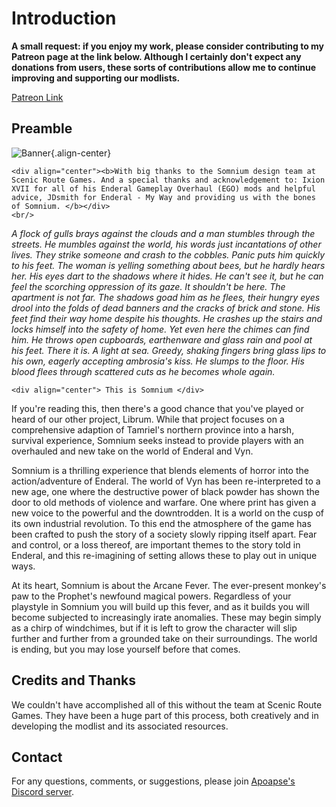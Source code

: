 # Introduction

**A small request: if you enjoy my work, please consider contributing to
my Patreon page at the link below. Although I certainly don\'t expect
any donations from users, these sorts of contributions allow me to
continue improving and supporting our modlists.**

[Patreon
Link](https://www.patreon.com/scenicroutegames?fan_landing=true)

## Preamble

![Banner](https://cdn.discordapp.com/attachments/819785065700655104/932776024398241802/Start_Screen.png){.align-center}

```{=html}
<div align="center"><b>With big thanks to the Somnium design team at Scenic Route Games. And a special thanks and acknowledgement to: Ixion XVII for all of his Enderal Gameplay Overhaul (EGO) mods and helpful advice, JDsmith for Enderal - My Way and providing us with the bones of Somnium. </b></div>
<br/>
```
*A flock of gulls brays against the clouds and a man stumbles through
the streets. He mumbles against the world, his words just incantations
of other lives. They strike someone and crash to the cobbles. Panic puts
him quickly to his feet. The woman is yelling something about bees, but
he hardly hears her. His eyes dart to the shadows where it hides. He
can\'t see it, but he can feel the scorching oppression of its gaze. It
shouldn\'t be here. The apartment is not far. The shadows goad him as he
flees, their hungry eyes drool into the folds of dead banners and the
cracks of brick and stone. His feet find their way home despite his
thoughts. He crashes up the stairs and locks himself into the safety of
home. Yet even here the chimes can find him. He throws open cupboards,
earthenware and glass rain and pool at his feet. There it is. A light at
sea. Greedy, shaking fingers bring glass lips to his own, eagerly
accepting ambrosia\'s kiss. He slumps to the floor. His blood flees
through scattered cuts as he becomes whole again.*

```{=html}
<div align="center"> This is Somnium </div>
```
If you\'re reading this, then there\'s a good chance that you\'ve played
or heard of our other project, Librum. While that project focuses on a
comprehensive adaption of Tamriel\'s northern province into a harsh,
survival experience, Somnium seeks instead to provide players with an
overhauled and new take on the world of Enderal and Vyn.

Somnium is a thrilling experience that blends elements of horror into
the action/adventure of Enderal. The world of Vyn has been
re-interpreted to a new age, one where the destructive power of black
powder has shown the door to old methods of violence and warfare. One
where print has given a new voice to the powerful and the downtrodden.
It is a world on the cusp of its own industrial revolution. To this end
the atmosphere of the game has been crafted to push the story of a
society slowly ripping itself apart. Fear and control, or a loss
thereof, are important themes to the story told in Enderal, and this
re-imagining of setting allows these to play out in unique ways.

At its heart, Somnium is about the Arcane Fever. The ever-present
monkey\'s paw to the Prophet\'s newfound magical powers. Regardless of
your playstyle in Somnium you will build up this fever, and as it builds
you will become subjected to increasingly irate anomalies. These may
begin simply as a chirp of windchimes, but if it is left to grow the
character will slip further and further from a grounded take on their
surroundings. The world is ending, but you may lose yourself before that
comes.

## Credits and Thanks

We couldn\'t have accomplished all of this without the team at Scenic
Route Games. They have been a huge part of this process, both creatively
and in developing the modlist and its associated resources.

## Contact

For any questions, comments, or suggestions, please join [Apoapse\'s
Discord server](https://discord.gg/3f8vPYFmJX).
